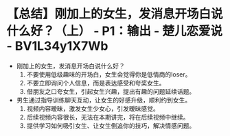 # 【总结】刚加上的女生，发消息开场白说什么好？（上） - P1：输出 - 楚儿恋爱说 - BV1L34y1X7Wb

-   刚加上的女生，发消息开场白说什么好？
    1.  不要使用低级趣味的开场白，女生会觉得你是低情商的loser。
    2.  不要立即询问个人信息，而是表达感受和夸奖女生。
    3.  借朋友之口夸女生，引起女生兴趣，提出有趣的问题延续话题。
-   男生通过指导训练聊天互动，让女生的好感升级，顺利约到女生。
    1.  视频内容暧昧，激发女生少女心，引发暧昧感觉。
    2.  后续视频内容很长，无法在本期讲完，将在后续视频中继续。
    3.  提供学习如何吸引女生、让女生倒追你的技巧，解决情感问题。